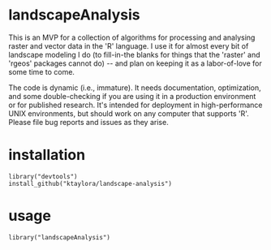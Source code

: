 # landscapeAnalysis
This is an MVP for a collection of algorithms for processing and analysing raster and vector data in the 'R' language.  I use it for almost every bit of landscape modeling I do (to fill-in-the blanks for things that the 'raster' and 'rgeos' packages cannot do) -- and plan on keeping it as a labor-of-love for some time to come. 

The code is dynamic (i.e., immature).  It needs documentation, optimization, and some double-checking if you are using it in a production environment or for published research. It's intended for deployment in high-performance UNIX environments, but should work on any computer that supports 'R'. Please file bug reports and issues as they arise.  

# installation
```
library("devtools")
install_github("ktaylora/landscape-analysis")
```

# usage
```
library("landscapeAnalysis")
```

